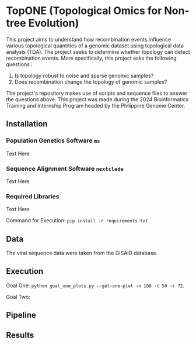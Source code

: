 # TopONE (Topological Omics for Non-tree Evolution)

This project aims to understand how recombination events influence various topological quantities of a genomic dataset using topological data analysis (TDA). The project seeks to determine whether topology can detect recombination events. More specifically, this project asks the following questions :

1. Is topology robust to noise and sparse genomic samples?
2. Does recombination change the topology of genomic samples?

The project's repository makes use of scripts and sequence files to answer the questions above. This project was made during the 2024 Bioinformatics Training and Internship Program headed by the Philippine Genome Center.

## Installation
### Population Genetics Software `ms`
Text Here

### Sequence Alignment Software `nextclade`
Text Here

### Required Libraries
Text Here

Command for Execution: `pip install -r requirements.txt`


## Data
The viral sequence data were taken from the GISAID database.
<!-- TODO: Add More Description -->

## Execution
Goal One: `python goal_one_plots.py --get-one-plot -n 100 -t 50 -r 72`.

Goal Two:

## Pipeline
<!-- Show Images of the two pipelines for each goal here -->

## Results
<!-- Show Results of the Project in Paragraph form only -->
